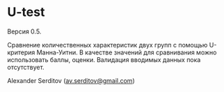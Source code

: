 # U-test

Версия 0.5.

Сравнение количественных характеристик двух групп с помощью U-критерия Манна-Уитни.
В качестве значений для сравнивания можно использовать баллы, оценки. Валидация вводимых данных пока отсутствует.

Alexander Serditov (av.serditov@gmail.com)
